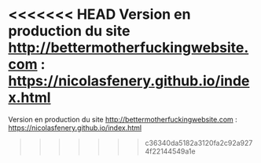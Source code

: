 <<<<<<< HEAD
Version en production du site http://bettermotherfuckingwebsite.com : https://nicolasfenery.github.io/index.html
=======
Version en production du site http://bettermotherfuckingwebsite.com : https://nicolasfenery.github.io/index.html
>>>>>>> c36340da5182a3120fa2c92a9274f22144549a1e
